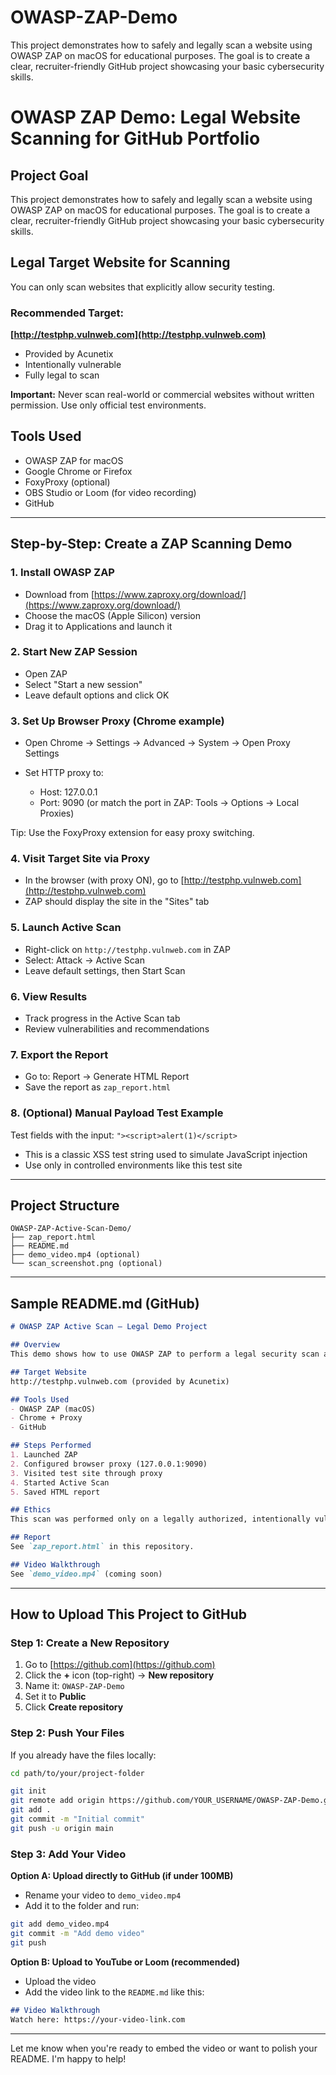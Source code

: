 # OWASP-ZAP-Demo
This project demonstrates how to safely and legally scan a website using OWASP ZAP on macOS for educational purposes. The goal is to create a clear, recruiter-friendly GitHub project showcasing your basic cybersecurity skills.
# OWASP ZAP Demo: Legal Website Scanning for GitHub Portfolio

## Project Goal

This project demonstrates how to safely and legally scan a website using OWASP ZAP on macOS for educational purposes. The goal is to create a clear, recruiter-friendly GitHub project showcasing your basic cybersecurity skills.

## Legal Target Website for Scanning

You can only scan websites that explicitly allow security testing.

### Recommended Target:

**[http://testphp.vulnweb.com](http://testphp.vulnweb.com)**

* Provided by Acunetix
* Intentionally vulnerable
* Fully legal to scan

**Important:** Never scan real-world or commercial websites without written permission. Use only official test environments.

## Tools Used

* OWASP ZAP for macOS
* Google Chrome or Firefox
* FoxyProxy (optional)
* OBS Studio or Loom (for video recording)
* GitHub

---

## Step-by-Step: Create a ZAP Scanning Demo

### 1. Install OWASP ZAP

* Download from [https://www.zaproxy.org/download/](https://www.zaproxy.org/download/)
* Choose the macOS (Apple Silicon) version
* Drag it to Applications and launch it

### 2. Start New ZAP Session

* Open ZAP
* Select "Start a new session"
* Leave default options and click OK

### 3. Set Up Browser Proxy (Chrome example)

* Open Chrome → Settings → Advanced → System → Open Proxy Settings
* Set HTTP proxy to:

  * Host: 127.0.0.1
  * Port: 9090 (or match the port in ZAP: Tools → Options → Local Proxies)

Tip: Use the FoxyProxy extension for easy proxy switching.

### 4. Visit Target Site via Proxy

* In the browser (with proxy ON), go to [http://testphp.vulnweb.com](http://testphp.vulnweb.com)
* ZAP should display the site in the "Sites" tab

### 5. Launch Active Scan

* Right-click on `http://testphp.vulnweb.com` in ZAP
* Select: Attack → Active Scan
* Leave default settings, then Start Scan

### 6. View Results

* Track progress in the Active Scan tab
* Review vulnerabilities and recommendations

### 7. Export the Report

* Go to: Report → Generate HTML Report
* Save the report as `zap_report.html`

### 8. (Optional) Manual Payload Test Example

Test fields with the input: `"><script>alert(1)</script>`

* This is a classic XSS test string used to simulate JavaScript injection
* Use only in controlled environments like this test site

---

## Project Structure

```
OWASP-ZAP-Active-Scan-Demo/
├── zap_report.html
├── README.md
├── demo_video.mp4 (optional)
└── scan_screenshot.png (optional)
```

---

## Sample README.md (GitHub)

```markdown
# OWASP ZAP Active Scan – Legal Demo Project

## Overview
This demo shows how to use OWASP ZAP to perform a legal security scan against a vulnerable test website.

## Target Website
http://testphp.vulnweb.com (provided by Acunetix)

## Tools Used
- OWASP ZAP (macOS)
- Chrome + Proxy
- GitHub

## Steps Performed
1. Launched ZAP
2. Configured browser proxy (127.0.0.1:9090)
3. Visited test site through proxy
4. Started Active Scan
5. Saved HTML report

## Ethics
This scan was performed only on a legally authorized, intentionally vulnerable test site.

## Report
See `zap_report.html` in this repository.

## Video Walkthrough
See `demo_video.mp4` (coming soon)
```

---

## How to Upload This Project to GitHub

### Step 1: Create a New Repository

1. Go to [https://github.com](https://github.com)
2. Click the **+** icon (top-right) → **New repository**
3. Name it: `OWASP-ZAP-Demo`
4. Set it to **Public**
5. Click **Create repository**

### Step 2: Push Your Files

If you already have the files locally:

```bash
cd path/to/your/project-folder

git init
git remote add origin https://github.com/YOUR_USERNAME/OWASP-ZAP-Demo.git
git add .
git commit -m "Initial commit"
git push -u origin main
```

### Step 3: Add Your Video

**Option A: Upload directly to GitHub (if under 100MB)**

* Rename your video to `demo_video.mp4`
* Add it to the folder and run:

```bash
git add demo_video.mp4
git commit -m "Add demo video"
git push
```

**Option B: Upload to YouTube or Loom (recommended)**

* Upload the video
* Add the video link to the `README.md` like this:

```markdown
## Video Walkthrough
Watch here: https://your-video-link.com
```

---

Let me know when you're ready to embed the video or want to polish your README. I'm happy to help!
